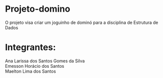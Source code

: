 # Projeto-domino
O projeto visa criar um joguinho de dominó para a disciplina de Estrutura de Dados

# Integrantes:
Ana Larissa dos Santos Gomes da Silva <br>
Emesson Horácio dos Santos <br>
Maelton Lima dos Santos <br>

